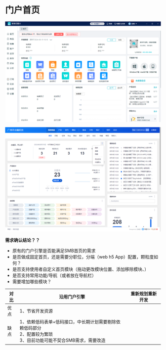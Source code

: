 # 门户首页

![](img/index1.png)

![](img/index2.png)


**需求确认结论？？**
+ 原有的门户引擎是否能满足SMB首页的需求
+ 是否做成固定首页，还是需要分职位，分端（web h5 App）配置，颗粒度如何？
+ 是否支持使用者自定义首页模块（拖动更改模块位置、添加移除模块、）
+ 是否支持常用功能/导航（或者放在导航栏）
+ 需要增加哪些模块？



| 对比 | 沿用门户引擎 | 重新规划重新开发 |
| ---- | ---- | ---- |
| 优点 | 1、节省开发资源 |  |
| 缺点 | 1、依赖低码表单+低码接口，中长期计划需要剔除依赖低码部分<br />2、配置较为繁琐<br />3、目前功能可能不契合SMB需求，需要改造 |  |



